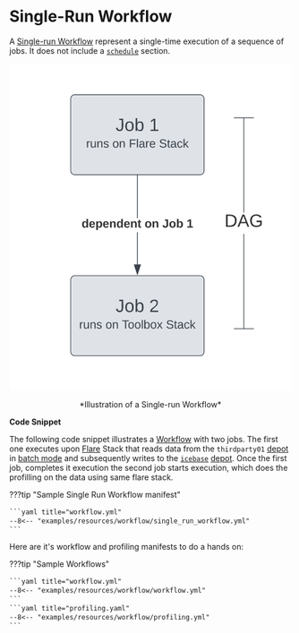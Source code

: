 # Single-Run Workflow

A [Single-run Workflow](/resources/core_concepts#single-run-workflow) represent a single-time execution of a sequence of jobs. It does not include a [`schedule`](/resources/workflow/configuration#schedule) section.

<center>

![Illustration of a Single-run Workflow](/resources/workflow/sample_workflow.svg)

</center>

<center> *Illustration of a Single-run Workflow*</center>

**Code Snippet**

The following code snippet illustrates a [Workflow](/resources/workflow) with two jobs. The first one executes upon [Flare](/resources/stacks/flare) Stack that reads data from the `thirdparty01` [depot](/resources/depot) in [batch mode](/resources/stacks/flare/case_scenario#batch-jobs) and subsequently writes to the [`icebase`](/resources/depot/icebase) [depot](/resources/depot). Once the first job, completes it execution the second job starts execution, which does the profilling on the data using same flare stack.

???tip "Sample Single Run Workflow manifest"

    ```yaml title="workflow.yml"
    --8<-- "examples/resources/workflow/single_run_workflow.yml"
    ```


Here are it's workflow and profiling manifests to do a hands on:

???tip "Sample Workflows"

    ```yaml title="workflow.yml"
    --8<-- "examples/resources/workflow/workflow.yml"
    ```
    ```yaml title="profiling.yaml"
    --8<-- "examples/resources/workflow/profiling.yml"
    ```


